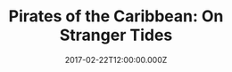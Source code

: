 ---
title: "Pirates of the Caribbean: On Stranger Tides"
year: 2011
date: 2017-02-22T12:00:00.000Z
permalink: /almanac/movies/2017-02-22-pirates-of-the-caribbean-on-stranger-tides/index.html
rating: 3
tmdbid: 1865
---